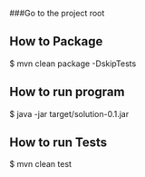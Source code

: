###Go to the project root

How to Package
--------------
$ mvn clean package -DskipTests

How to run program
------------------
$ java -jar target/solution-0.1.jar

How to run Tests
----------------
$ mvn clean test
